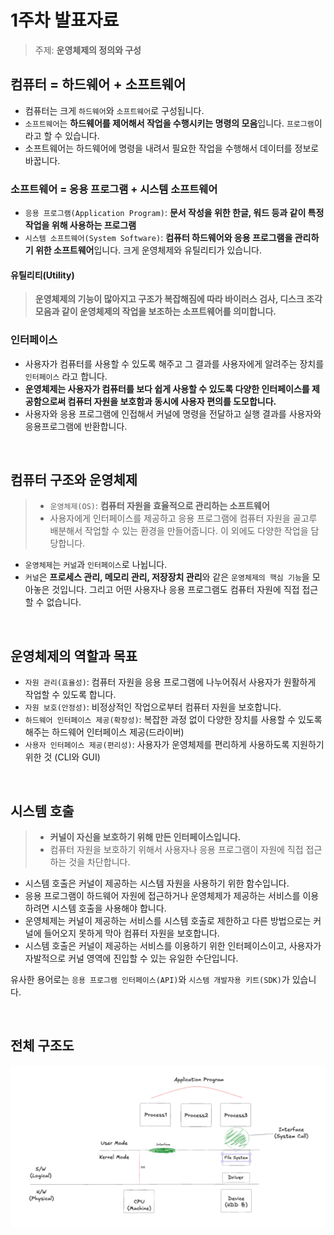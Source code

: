 # 1주차 발표자료

> 주제: **운영체제의 정의와 구성**

## 컴퓨터 = 하드웨어 + 소프트웨어

- 컴퓨터는 크게 `하드웨어`와 `소프트웨어`로 구성됩니다.
- `소프트웨어`는 **하드웨어를 제어해서 작업을 수행시키는 명령의 모음**입니다. `프로그램`이라고 할 수 있습니다.
- 소프트웨어는 하드웨어에 명령을 내려서 필요한 작업을 수행해서 데이터를 정보로 바꿉니다.

### 소프트웨어 = 응용 프로그램 + 시스템 소프트웨어

- `응용 프로그램(Application Program)`: **문서 작성을 위한 한글, 워드 등과 같이 특정 작업을 위해 사용하는 프로그램**
- `시스템 소프트웨어(System Software)`: **컴퓨터 하드웨어와 응용 프로그램을 관리하기 위한 소프트웨어**입니다. 크게 운영체제와 유틸리티가 있습니다.

#### 유틸리티(Utility)

> **운영체제의 기능이 많아지고 구조가 복잡해짐에 따라 바이러스 검사, 디스크 조각 모음과 같이 운영체제의 작업을 보조하는 소프트웨어를 의미합니다.**

### 인터페이스

- 사용자가 컴퓨터를 사용할 수 있도록 해주고 그 결과를 사용자에게 알려주는 장치를 `인터페이스` 라고 합니다.
- **운영체제는 사용자가 컴퓨터를 보다 쉽게 사용할 수 있도록 다양한 인터페이스를 제공함으로써 컴퓨터 자원을 보호함과 동시에 사용자 편의를 도모합니다.**
- 사용자와 응용 프로그램에 인접해서 커널에 명령을 전달하고 실행 결과를 사용자와 응용프로그램에 반환합니다.

<br/>

## 컴퓨터 구조와 운영체제

> - `운영체제(OS)`: **컴퓨터 자원을 효율적으로 관리하는 소프트웨어**
> - 사용자에게 인터페이스를 제공하고 응용 프로그램에 컴퓨터 자원을 골고루 배분해서 작업할 수 있는 환경을 만들어줍니다. 이 외에도 다양한 작업을 담당합니다.

- `운영체제`는 `커널`과 `인터페이스`로 나뉩니다.
- `커널`은 **프로세스 관리, 메모리 관리, 저장장치 관리**와 같은 `운영체제의 핵심 기능`을 모아놓은 것입니다. 그리고 어떤 사용자나 응용 프로그램도 컴퓨터 자원에 직접 접근할 수 없습니다.

<br/>

## 운영체제의 역할과 목표

- `자원 관리(효율성)`: 컴퓨터 자원을 응용 프로그램에 나누어줘서 사용자가 원활하게 작업할 수 있도록 합니다.
- `자원 보호(안정성)`: 비정상적인 작업으로부터 컴퓨터 자원을 보호합니다.
- `하드웨어 인터페이스 제공(확장성)`: 복잡한 과정 없이 다양한 장치를 사용할 수 있도록 해주는 하드웨어 인터페이스 제공(드라이버)
- `사용자 인터페이스 제공(편리성)`: 사용자가 운영체제를 편리하게 사용하도록 지원하기 위한 것 (CLI와 GUI)

<br/>

## 시스템 호출

> - **커널이 자신을 보호하기 위해 만든 인터페이스입니다.**
> - 컴퓨터 자원을 보호하기 위해서 사용자나 응용 프로그램이 자원에 직접 접근하는 것을 차단합니다.

- 시스템 호출은 커널이 제공하는 시스템 자원을 사용하기 위한 함수입니다.
- 응용 프로그램이 하드웨어 자원에 접근하거나 운영체제가 제공하는 서비스를 이용하려면 시스템 호출을 사용해야 합니다.
- 운영체제는 커널이 제공하는 서비스를 시스템 호출로 제한하고 다른 방법으로는 커널에 들어오지 못하게 막아 컴퓨터 자원을 보호합니다.
- 시스템 호출은 커널이 제공하는 서비스를 이용하기 위한 인터페이스이고, 사용자가 자발적으로 커널 영역에 진입할 수 있는 유일한 수단입니다.

유사한 용어로는 `응용 프로그램 인터페이스(API)`와 `시스템 개발자용 키트(SDK)`가 있습니다.

<br/>

## 전체 구조도

![image](./images/전체구조.png)
